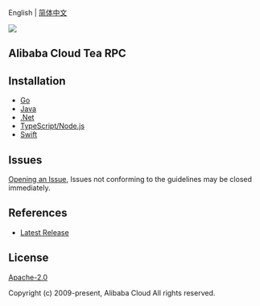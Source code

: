 English | [简体中文](README-CN.md)

![](https://aliyunsdk-pages.alicdn.com/icons/AlibabaCloud.svg)

## Alibaba Cloud Tea RPC

## Installation

- [Go](./golang/README.md)
- [Java](./java/README.md)
- [.Net](./csharp/README.md)
- [TypeScript/Node.js](./ts/README.md)
- [Swift](./swift/README.md)

## Issues
[Opening an Issue](https://github.com/aliyun/tea-rpc/issues/new), Issues not conforming to the guidelines may be closed immediately.

## References
* [Latest Release](https://github.com/aliyun/tea-rpc)

## License
[Apache-2.0](http://www.apache.org/licenses/LICENSE-2.0)

Copyright (c) 2009-present, Alibaba Cloud All rights reserved.